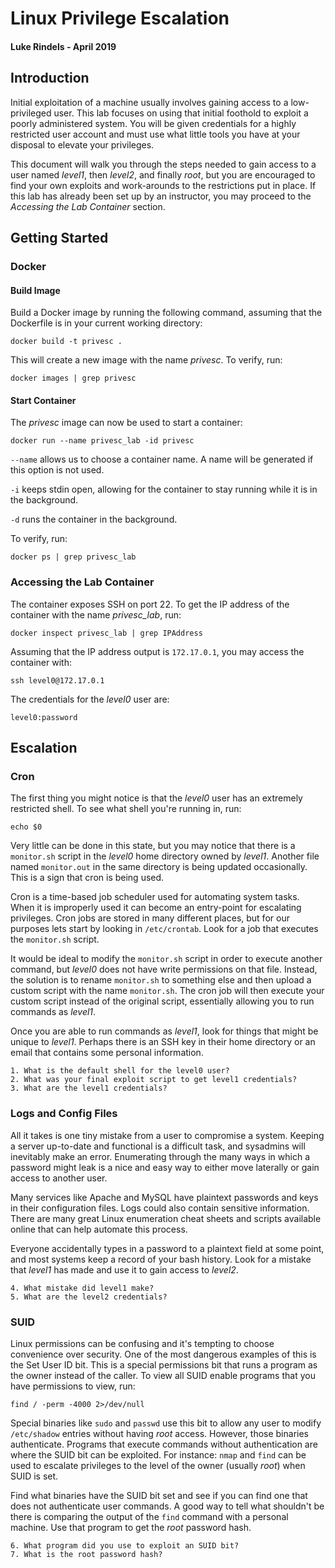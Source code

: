 # Linux Privilege Escalation
#### Luke Rindels - April 2019

## Introduction
Initial exploitation of a machine usually involves gaining access to a
low-privileged user. This lab focuses on using that initial foothold to exploit
a poorly administered system. You will be given credentials for a highly 
restricted user account and must use what little tools you have at your
disposal to elevate your privileges.

This document will walk you through the steps needed to gain access to a user
named *level1*, then *level2*, and finally *root*, but you are encouraged to 
find your own exploits and work-arounds to the restrictions put in place. If 
this lab has already been set up by an instructor, you may proceed to the
*Accessing the Lab Container* section.

## Getting Started

###  Docker

#### Build Image
Build a Docker image by running the following command, assuming that
the Dockerfile is in your current working directory:
```
docker build -t privesc .
``` 
This will create a new image with the name *privesc*. To verify, run: 
```
docker images | grep privesc
``` 

#### Start Container
The *privesc* image can now be used to start a container:
```
docker run --name privesc_lab -id privesc
``` 
`--name` allows us to choose a container name. A name will be generated if this
option is not used.

`-i` keeps stdin open, allowing for the container to stay running while it is 
in the background.

`-d` runs the container in the background.

To verify, run:
```
docker ps | grep privesc_lab
```

### Accessing the Lab Container
The container exposes SSH on port 22. To get the IP address of the container 
with the name *privesc_lab*, run:
```
docker inspect privesc_lab | grep IPAddress
```
Assuming that the IP address output is `172.17.0.1`, you may access the 
container with:
```
ssh level0@172.17.0.1
```
The credentials for the *level0* user are:
```
level0:password
```

## Escalation

### Cron
The first thing you might notice is that the *level0* user has an extremely
restricted shell. To see what shell you're running in, run:
```
echo $0
```
Very little can be done in this state, but you may notice that there is a 
`monitor.sh` script in the *level0* home directory owned by *level1*. Another
file named `monitor.out` in the same directory is being updated occasionally.
This is a sign that cron is being used.

Cron is a time-based job scheduler used for automating system tasks. When it
is improperly used it can become an entry-point for escalating privileges. Cron
jobs are stored in many different places, but for our purposes lets start by
looking in `/etc/crontab`. Look for a job that executes the `monitor.sh`
script.

It would be ideal to modify the `monitor.sh` script in order to execute another
command, but *level0* does not have write permissions on that file. Instead,
the solution is to rename `monitor.sh` to something else and then upload a
custom script with the name `monitor.sh`. The cron job will then execute your
custom script instead of the original script, essentially allowing you to run 
commands as *level1*. 

Once you are able to run commands as *level1*, look for things that might be
unique to *level1*. Perhaps there is an SSH key in their home directory or an
email that contains some personal information.

```
1. What is the default shell for the level0 user?
2. What was your final exploit script to get level1 credentials?
3. What are the level1 credentials?
```

### Logs and Config Files
All it takes is one tiny mistake from a user to compromise a system. Keeping a
server up-to-date and functional is a difficult task, and sysadmins will
inevitably make an error. Enumerating through the many ways in which a password
might leak is a nice and easy way to either move laterally or gain access to 
another user. 

Many services like Apache and MySQL have plaintext passwords and keys in their
configuration files. Logs could also contain sensitive information. There are 
many great Linux enumeration cheat sheets and scripts available online that can
help automate this process. 

Everyone accidentally types in a password to a plaintext field at some point, 
and most systems keep a record of your bash history. Look for a mistake that
*level1* has made and use it to gain access to *level2*. 

```
4. What mistake did level1 make? 
5. What are the level2 credentials?
```

### SUID
Linux permissions can be confusing and it's tempting to choose convenience over
security. One of the most dangerous examples of this is the Set User ID bit. 
This is a special permissions bit that runs a program as the owner instead of 
the caller. To view all SUID enable programs that you have permissions to view, 
run:
```
find / -perm -4000 2>/dev/null
```
Special binaries like `sudo` and `passwd` use this bit to allow any user to
modify `/etc/shadow` entries without having *root* access. However, those
binaries authenticate. Programs that execute commands without authentication
are where the SUID bit can be exploited. For instance: `nmap` and `find` can 
be used to escalate privileges to the level of the owner (usually *root*) when
SUID is set.

Find what binaries have the SUID bit set and see if you can find one that does
not authenticate user commands. A good way to tell what shouldn't be there is
comparing the output of the `find` command with a personal machine. Use that
program to get the *root* password hash.

```
6. What program did you use to exploit an SUID bit?
7. What is the root password hash?
```
